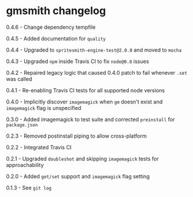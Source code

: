 # gmsmith changelog
0.4.6 - Change dependency tempfile

0.4.5 - Added documentation for `quality`

0.4.4 - Upgraded to `spritesmith-engine-test@2.0.0` and moved to `mocha`

0.4.3 - Upgraded `npm` inside Travis CI to fix `node@0.8` issues

0.4.2 - Repaired legacy logic that caused 0.4.0 patch to fail whenever `.set` was called

0.4.1 - Re-enabling Travis CI tests for all supported node versions

0.4.0 - Implicitly discover `imagemagick` when `gm` doesn't exist and `imagemagick` flag is unspecified

0.3.0 - Added imagemagick to test suite and corrected `preinstall` for `package.json`

0.2.3 - Removed postinstall piping to allow cross-platform

0.2.2 - Integrated Travis CI

0.2.1 - Upgraded `doubleshot` and skipping `imagemagick` tests for approachability

0.2.0 - Added `get/set` support and `imagemagick` flag setting

0.1.3 - See `git log`
